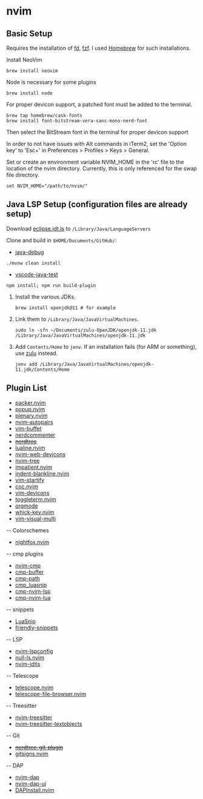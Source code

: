 # nvim

## Basic Setup
Requires the installation of [fd](https://github.com/sharkdp/fd), [fzf](https://github.com/junegunn/fzf). I used [Homebrew](https://brew.sh) for such installations.

Install NeoVim
```
brew install neovim
```

Node is necessary for some plugins
```
brew install node
```

For proper devicon support, a patched font must be added to the terminal.
```
brew tap homebrew/cask-fonts
brew install font-bitstream-vera-sans-mono-nerd-font
```
Then select the BitStream font in the terminal for proper devicon support

In order to not have issues with Alt commands in iTerm2, set the 'Option key' to 'Esc+' in
Preferences > Profiles > Keys > General.

Set or create an environment variable NVIM_HOME in the 'rc' file to the location of the nvim directory. Currently, this is only referenced for the swap file directory.
```
set NVIM_HOME="/path/to/nvim/"
```

## Java LSP Setup (configuration files are already setup)
Download [eclipse.jdt.ls](https://github.com/eclipse/eclipse.jdt.ls#installation) to `/Library/Java/LanguageServers`

Clone and build in `$HOME/Documents/GitHub/`:
* [java-debug](https://github.com/microsoft/java-debug)
```
./mvnw clean install
```
* [vscode-java-test](https://github.com/microsoft/vscode-java-test)
```
npm install; npm run build-plugin
```


1. Install the various JDKs.
	```
	brew install openjdk@11 # for example
	```
2. Link them to `/Library/Java/JavaVirtualMachines`.
	```
	sudo ln -sfn ~/Documents/zulu-OpenJDK/openjdk-11.jdk /Library/Java/JavaVirtualMachines/openjdk-11.jdk
	```
3. Add `Contents/Home` to `jenv`. If an installation fails (for ARM or something), use [zulu](https://www.azul.com/downloads/?version=java-8-lts&architecture=arm-64-bit&package=jdk) instead.
	```
	jenv add /Library/Java/JavaVirtualMachines/openjdk-11.jdk/Contents/Home
	```

## Plugin List
* [packer.nvim](https://github.com/wbthomason/packer.nvim)
* [popup.nvim](https://github.com/nvim-lua/popup.nvim)
* [plenary.nvim](https://github.com/nvim-lua/plenary.nvim)
* [nvim-autopairs](https://github.com/windwp/nvim-autopairs)
* [vim-buffet](https://github.com/bagrat/vim-buffet)
* [nerdcommenter](https://github.com/preservim/nerdcommenter)
* ~~[nerdtree](https://github.com/preservim/nerdtree)~~
* [lualine.nvim](https://github.com/nvim-lualine/lualine.nvim)
* [nvim-web-devicons](https://github.com/kyazdani42/nvim-web-devicons)
* [nvim-tree](https://github.com/kyazdani42/nvim-tree.lua)
* [impatient.nvim](https://github.com/lewis6991/impatient.nvim)
* [indent-blankline.nvim](https://github.com/lukas-reineke/indent-blankline.nvim)
* [vim-startify](https://github.com/mhinz/vim-startify)
* [coc.nvim](https://github.com/neoclide/coc.nvim)
* [vim-devicons](https://github.com/ryanoasis/vim-devicons)
* [toggleterm.nvim](https://github.com/akinsho/toggleterm.nvim)
* [orgmode](https://github.com/nvim-orgmode/orgmode)
* [whick-key.nvim](https://github.com/folke/which-key.nvim)
* [vim-visual-multi](https://github.com/mg979/vim-visual-multi)
 
-- Colorschemes
* [nightfox.nvim](https://github.com/EdenEast/nightfox.nvim)

-- cmp plugins
* [nvim-cmp](https://github.com/hrsh7th/nvim-cmp)
* [cmp-buffer](https://github.com/hrsh7th/cmp-buffer)
* [cmp-path](https://github.com/hrsh7th/cmp-path)
* [cmp_luasnip](https://github.com/saadparwaiz1/cmp_luasnip)
* [cmp-nvim-lsp](https://github.com/hrsh7th/cmp-nvim-lsp)
* [cmp-nvim-lua](https://github.com/hrsh7th/cmp-nvim-lua)

-- snippets
* [LuaSnip](https://github.com/L3MON4D3/LuaSnip)
* [friendly-snippets](https://github.com/rafamadriz/friendly-snippets)

-- LSP
* [nvim-lspconfig](https://github.com/neovim/nvim-lspconfig)
* [null-ls.nvim](https://github.com/jose-elias-alvarez/null-ls.nvim)
* [nvim-jdtls](https://github.com/mfussenegger/nvim-jdtls)

-- Telescope
* [telescope.nvim](https://github.com/nvim-telescope/telescope.nvim)
* [telescope-file-browser.nvim](https://github.com/nvim-telescope/telescope-file-browser.nvim)

-- Treesitter
* [nvim-treesitter](https://github.com/nvim-treesitter/nvim-treesitter)
* [nvim-treesitter-textobjects](https://github.com/nvim-treesitter/nvim-treesitter-textobjects)

-- Git
* ~~[nerdtree-git-plugin](https://github.com/Xuyuanp/nerdtree-git-plugin)~~
* [gitsigns.nvim](https://github.com/lewis6991/gitsigns.nvim)

-- DAP
* [nvim-dap](https://github.com/mfussenegger/nvim-dap)
* [nvim-dap-ui](https://github.com/rcarriga/nvim-dap-ui)
* [DAPInstall.nvim](https://github.com/ravenxrz/DAPInstall.nvim)
